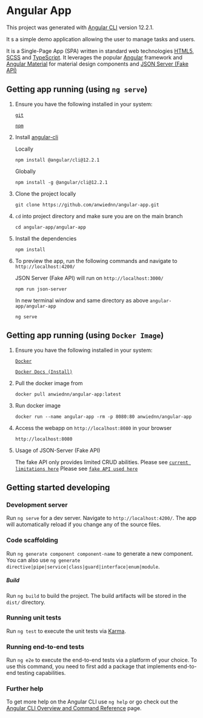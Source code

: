 # Angular App 

This project was generated with [Angular CLI](https://github.com/angular/angular-cli) version 12.2.1.

It s a simple demo application allowing the user to manage tasks and users.

It is a Single-Page App (SPA) written in standard web technologies [HTML5](http://whatwg.org/html), [SCSS](http://sass-lang.com) and [TypeScript](http://www.typescriptlang.org). It leverages the popular [Angular](https://angular.io/) framework and [Angular Material](https://material.angular.io/) for material design components and [JSON Server (Fake API)](https://www.npmjs.com/package/json-server)

## Getting app running (using `ng serve`)

1. Ensure you have the following installed in your system:

    [`git`](https://git-scm.com/downloads)

    [`npm`](https://nodejs.org/en/download/)

2. Install [angular-cli](https://github.com/angular/angular-cli)

    Locally
    ```
    npm install @angular/cli@12.2.1
    ```

    Globally
    ```
    npm install -g @angular/cli@12.2.1
    ```

3. Clone the project locally
    ```
    git clone https://github.com/anwiednn/angular-app.git
    ```

4. `cd` into project directory and make sure you are on the main branch
    ```
    cd angular-app/angular-app
    ```

5. Install the dependencies
    ```
    npm install
    ```

6. To preview the app, run the following commands and navigate to `http://localhost:4200/`

    JSON Server (Fake API) will run on `http://localhost:3000/`
    ```
    npm run json-server
    ```

    In new terminal window and same directory as above `angular-app/angular-app`
    ```
    ng serve
    ```
    
## Getting app running (using `Docker Image`)

1. Ensure you have the following installed in your system:

    [`Docker`](https://www.docker.com/get-started)

    [`Docker Docs (Install)`](https://docs.docker.com/engine/install/)

2. Pull the docker image from 
    ```
    docker pull anwiednn/angular-app:latest
    ```

3. Run docker image
    ```
    docker run --name angular-app -rm -p 8080:80 anwiednn/angular-app
    ```

4. Access the webapp on `http://localhost:8080` in your browser
    ```
    http://localhost:8080
    ```

5. Usage of JSON-Server (Fake API)

    The fake API only provides limited CRUD abilities.
    Please see [`current limitations here`](https://my-json-server.typicode.com/#limits)
    Please see [`fake API used here`](https://my-json-server.typicode.com/anwiednn/angular-app-db)

## Getting started developing

### Development server

Run `ng serve` for a dev server. Navigate to `http://localhost:4200/`. The app will automatically reload if you change any of the source files.

### Code scaffolding

Run `ng generate component component-name` to generate a new component. You can also use `ng generate directive|pipe|service|class|guard|interface|enum|module`.

##### Build

Run `ng build` to build the project. The build artifacts will be stored in the `dist/` directory.

### Running unit tests

Run `ng test` to execute the unit tests via [Karma](https://karma-runner.github.io).

### Running end-to-end tests

Run `ng e2e` to execute the end-to-end tests via a platform of your choice. To use this command, you need to first add a package that implements end-to-end testing capabilities.

### Further help

To get more help on the Angular CLI use `ng help` or go check out the [Angular CLI Overview and Command Reference](https://angular.io/cli) page.
